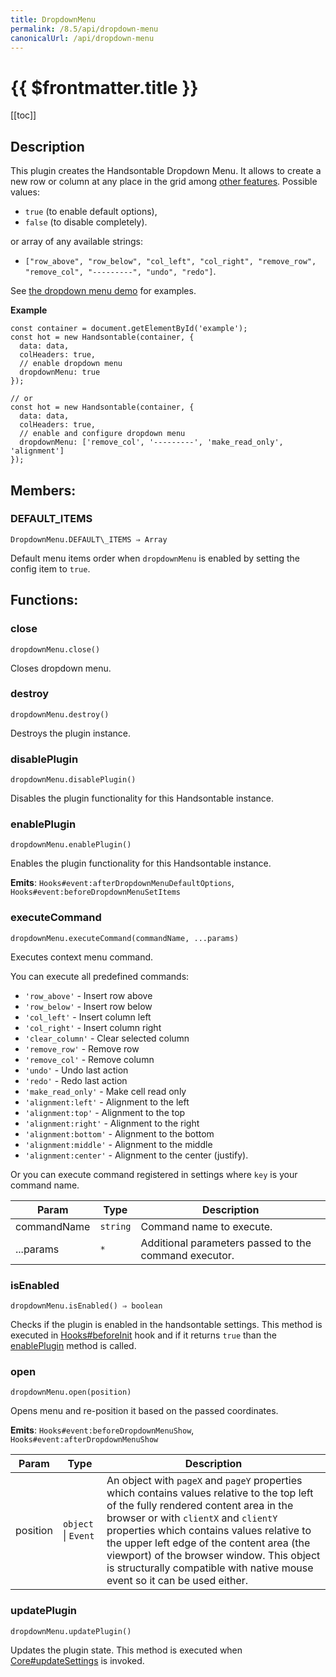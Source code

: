 ```yaml
---
title: DropdownMenu
permalink: /8.5/api/dropdown-menu
canonicalUrl: /api/dropdown-menu
---
```


# {{ $frontmatter.title }}

[[toc]]

## Description


This plugin creates the Handsontable Dropdown Menu. It allows to create a new row or column at any place in the grid
among [other features](https://handsontable.com/docs/demo-context-menu.html).
Possible values:
* `true` (to enable default options),
* `false` (to disable completely).

or array of any available strings:
* `["row_above", "row_below", "col_left", "col_right",
"remove_row", "remove_col", "---------", "undo", "redo"]`.

See [the dropdown menu demo](https://handsontable.com/docs/demo-dropdown-menu.html) for examples.


**Example**  
```
const container = document.getElementById('example');
const hot = new Handsontable(container, {
  data: data,
  colHeaders: true,
  // enable dropdown menu
  dropdownMenu: true
});

// or
const hot = new Handsontable(container, {
  data: data,
  colHeaders: true,
  // enable and configure dropdown menu
  dropdownMenu: ['remove_col', '---------', 'make_read_only', 'alignment']
});
```
## Members:

### DEFAULT_ITEMS
`DropdownMenu.DEFAULT\_ITEMS ⇒ Array`

Default menu items order when `dropdownMenu` is enabled by setting the config item to `true`.


## Functions:

### close
`dropdownMenu.close()`

Closes dropdown menu.



### destroy
`dropdownMenu.destroy()`

Destroys the plugin instance.



### disablePlugin
`dropdownMenu.disablePlugin()`

Disables the plugin functionality for this Handsontable instance.



### enablePlugin
`dropdownMenu.enablePlugin()`

Enables the plugin functionality for this Handsontable instance.

**Emits**: <code>Hooks#event:afterDropdownMenuDefaultOptions</code>, <code>Hooks#event:beforeDropdownMenuSetItems</code>  


### executeCommand
`dropdownMenu.executeCommand(commandName, ...params)`

Executes context menu command.

You can execute all predefined commands:
 * `'row_above'` - Insert row above
 * `'row_below'` - Insert row below
 * `'col_left'` - Insert column left
 * `'col_right'` - Insert column right
 * `'clear_column'` - Clear selected column
 * `'remove_row'` - Remove row
 * `'remove_col'` - Remove column
 * `'undo'` - Undo last action
 * `'redo'` - Redo last action
 * `'make_read_only'` - Make cell read only
 * `'alignment:left'` - Alignment to the left
 * `'alignment:top'` - Alignment to the top
 * `'alignment:right'` - Alignment to the right
 * `'alignment:bottom'` - Alignment to the bottom
 * `'alignment:middle'` - Alignment to the middle
 * `'alignment:center'` - Alignment to the center (justify).

Or you can execute command registered in settings where `key` is your command name.


| Param | Type | Description |
| --- | --- | --- |
| commandName | <code>string</code> | Command name to execute. |
| ...params | <code>\*</code> | Additional parameters passed to the command executor. |



### isEnabled
`dropdownMenu.isEnabled() ⇒ boolean`

Checks if the plugin is enabled in the handsontable settings. This method is executed in [Hooks#beforeInit](./Hooks/#beforeInit)
hook and if it returns `true` than the [enablePlugin](#DropdownMenu+enablePlugin) method is called.



### open
`dropdownMenu.open(position)`

Opens menu and re-position it based on the passed coordinates.

**Emits**: <code>Hooks#event:beforeDropdownMenuShow</code>, <code>Hooks#event:afterDropdownMenuShow</code>  

| Param | Type | Description |
| --- | --- | --- |
| position | <code>object</code> \| <code>Event</code> | An object with `pageX` and `pageY` properties which contains values relative to                                the top left of the fully rendered content area in the browser or with `clientX`                                and `clientY`  properties which contains values relative to the upper left edge                                of the content area (the viewport) of the browser window. This object is structurally                                compatible with native mouse event so it can be used either. |



### updatePlugin
`dropdownMenu.updatePlugin()`

Updates the plugin state. This method is executed when [Core#updateSettings](./Core/#updateSettings) is invoked.



